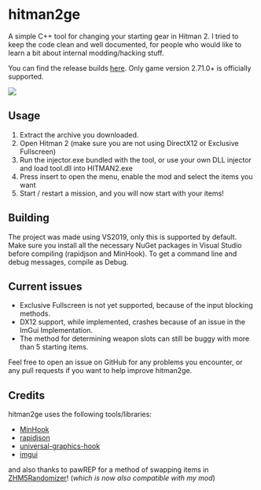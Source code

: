 # hitman2ge 

A simple C++ tool for changing your starting gear in Hitman 2. I tried to keep the code clean and well documented, for people who would like to learn a bit about internal modding/hacking stuff. 

You can find the release builds [here](https://github.com/dom-ve/hitman2ge/releases). 
Only game version 2.71.0+ is officially supported.

![](https://i.imgur.com/urqrLfW.png)
## Usage
 1. Extract the archive you downloaded.
 2. Open Hitman 2 (make sure you are not using DirectX12 or Exclusive Fullscreen)
 3. Run the injector.exe bundled with the tool, or use your own DLL injector and load tool.dll into HITMAN2.exe
 4. Press insert to open the menu, enable the mod and select the items you want
 5. Start / restart a mission, and you will now start with your items!

## Building 
The project was made using VS2019, only this is supported by default.
Make sure you install all the necessary NuGet packages in Visual Studio before compiling (rapidjson and MinHook). 
To get a command line and debug messages, compile as Debug.

## Current issues
 - Exclusive Fullscreen is not yet supported, because of the input blocking methods.
 - DX12 support, while implemented, crashes because of an issue in the ImGui Implementation.
 - The method for determining weapon slots can still be buggy with more than 5 starting items.

Feel free to open an issue on GitHub for any problems you encounter, or any pull requests if you want to help improve hitman2ge.

## Credits
hitman2ge uses the following tools/libraries:
 - [MinHook](https://github.com/TsudaKageyu/minhook)
 - [rapidjson](https://github.com/Tencent/rapidjson)
 - [universal-graphics-hook](https://github.com/alxbrn/universal-graphics-hook/)
 - [imgui](https://github.com/ocornut/imgui)

and also thanks to pawREP for a method of swapping items in [ZHM5Randomizer](https://github.com/pawREP/ZHM5Randomizer)! (*which is now also compatible with my mod*)